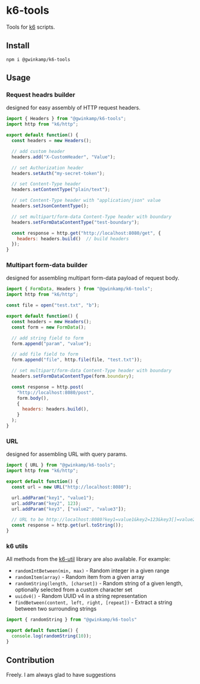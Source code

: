 # k6-tools

Tools for [k6](https://k6.io/) scripts.

## Install

```shell
npm i @gwinkamp/k6-tools
```

## Usage

### Request headrs builder

designed for easy assembly of HTTP request headers.

```javascript
import { Headers } from "@gwinkamp/k6-tools";
import http from "k6/http";

export default function() {
  const headers = new Headers();

  // add custom header
  headers.add("X-CustomHeader", "Value");

  // set Authorization header
  headers.setAuth("my-secret-token");

  // set Content-Type header
  headers.setContentType("plain/text");

  // set Content-Type header with "application/json" value
  headers.setJsonContentType();

  // set multipart/form-data Content-Type header with boundary
  headers.setFormDataContentType("test-boundary");

  const response = http.get("http://localhost:8080/get", {
    headers: headers.build()  // build headers
  });
}
```

### Multipart form-data builder

designed for assembling multipart form-data payload of request body.

```javascript
import { FormData, Headers } from "@gwinkamp/k6-tools";
import http from "k6/http";

const file = open("test.txt", "b");

export default function() {
  const headers = new Headers();
  const form = new FormData();

  // add string field to form
  form.append("param", "value");

  // add file field to form
  form.append("file", http.file(file, "test.txt"));

  // set multipart/form-data Content-Type header with boundary
  headers.setFormDataContentType(form.boundary);

  const response = http.post(
    "http://localhost:8080/post",
    form.body(),
    {
      headers: headers.build(),
    }
  );
}
```

### URL

designed for assembling URL with query params.

```javascript
import { URL } from "@gwinkamp/k6-tools";
import http from "k6/http";

export default function() {
  const url = new URL("http://localhost:8080");

  url.addParam("key1", "value1");
  url.addParam("key2", 123);
  url.addParam("key3", ["value2", "value3"]);

  // URL to be http://localhost:8080?key1=value1&key2=123&key3[]=value2&key3[]=value3
  const response = http.get(url.toString());
}
```

### k6 utils

All methods from the [k6-util](https://grafana.com/docs/k6/latest/javascript-api/jslib/utils/) library are also available. For example:

* `randomIntBetween(min, max)` - Random integer in a given range
* `randomItem(array)` - Random item from a given array
* `randomString(length, [charset])` - Random string of a given length, optionally selected from a custom character set
* `uuidv4()` - Random UUID v4 in a string representation
* `findBetween(content, left, right, [repeat])` - Extract a string between two surrounding strings

```javascript
import { randomString } from "@gwinkamp/k6-tools"

export default function() {
  console.log(randomString(10));
}
```

## Contribution

Freely. I am always glad to have suggestions
